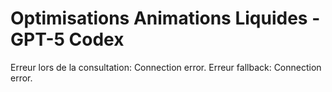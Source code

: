 # Optimisations Animations Liquides - GPT-5 Codex

Erreur lors de la consultation: Connection error.
Erreur fallback: Connection error.